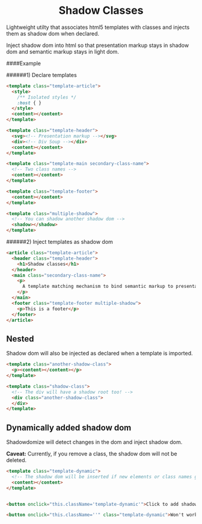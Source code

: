 <div align="center">
  <h1>Shadow Classes</h1>
</div>

Lightweight utilty that associates html5 templates with classes 
and injects them as shadow dom when declared.

Inject shadow dom into html so that presentation markup stays 
in shadow dom and semantic markup stays in light dom.

####Example

######1) Declare templates

```html
<template class="template-article">
  <style>
    /** Isolated styles */
    :host { }
  </style>
  <content></content>
</template>

<template class="template-header">
  <svg><!-- Presentation markup --></svg>
  <div><!-- Div Soup --></div>
  <content></content>
</template>

<template class="template-main secondary-class-name">
  <!-- Two class names -->
  <content></content>
</template>

<template class="template-footer">
  <content></content>
</template>

<template class="multiple-shadow">
  <!-- You can shadow another shadow dom -->
  <shadow></shadow>
</template>
```

######2) Inject templates as shadow dom

```html
<article class="template-article">
  <header class="template-header">
    <h1>Shadow classes</h1>
  </header>
  <main class="secondary-class-name">
    <p>
      A template matching mechanism to bind semantic markup to presentation markup.
    </p>
  </main>
  <footer class="template-footer multiple-shadow">
    <p>This is a footer</p>
  </footer>
</article>
```

Nested
------

Shadow dom will also be injected as declared when a template is imported.

```html
<template class="another-shadow-class">
  <p><content></content></p>
</template>

<template class="shadow-class">
  <!-- The div will have a shadow root too! -->
  <div class="another-shadow-class">
  </div>
</template>
```

Dynamically added shadow dom
----------------------------

Shadowdomize will detect changes in the dom and inject shadow dom.

**Caveat:**
Currently, if you remove a class, the shadow dom will not be deleted.

```html
<template class="template-dynamic">
  <!-- The shadow dom will be inserted if new elements or class names get added -->
  <content></content>
</template>


<button onclick="this.className='template-dynamic'">Click to add shadow dom</button>

<button onclick="this.className=''" class="template-dynamic">Won't work</button>
```


